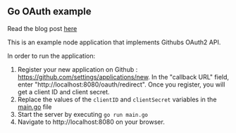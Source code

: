 ## Go OAuth example

Read the blog post [here](https://www.sohamkamani.com/blog/golang/2018-06-24-oauth-with-golang/)

This is an example node application that implements Githubs OAuth2 API.

In order to run the application:

1. Register your new application on Github : https://github.com/settings/applications/new. In the "callback URL" field, enter "http://localhost:8080/oauth/redirect". Once you register, you will get a client ID and client secret.
2. Replace the values of the `clientID` and `clientSecret` variables in the [main.go](/main.go) file 
4. Start the server by executing `go run main.go`
5. Navigate to http://localhost:8080 on your browser.